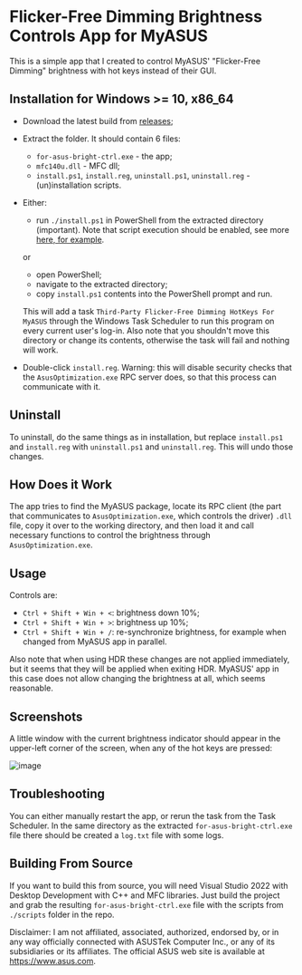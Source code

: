 # Flicker-Free Dimming Brightness Controls App for MyASUS
This is a simple app that I created to control MyASUS' "Flicker-Free Dimming" brightness with hot keys instead of their GUI.

## Installation for Windows >= 10, x86_64
- Download the latest build from [releases](https://github.com/NH5pml30/for-asus-bright-ctrl/releases);
- Extract the folder. It should contain 6 files:
  - `for-asus-bright-ctrl.exe` - the app;
  - `mfc140u.dll` - MFC dll;
  - `install.ps1`, `install.reg`, `uninstall.ps1`, `uninstall.reg` - (un)installation scripts.
- Either:
  - run `./install.ps1` in PowerShell from the extracted directory (important). Note that script execution should be enabled, see more [here, for example](https://superuser.com/questions/106360/how-to-enable-execution-of-powershell-scripts).

  or
  - open PowerShell;
  - navigate to the extracted directory;
  - copy `install.ps1` contents into the PowerShell prompt and run.

  This will add a task `Third-Party Flicker-Free Dimming HotKeys For MyASUS` through the Windows Task Scheduler to run this program on every current user's log-in. Also note that you shouldn't move this directory or change its contents, otherwise the task will fail and nothing will work.
- Double-click `install.reg`. Warning: this will disable security checks that the `AsusOptimization.exe` RPC server does, so that this process can communicate with it.

## Uninstall
To uninstall, do the same things as in installation, but replace `install.ps1` and `install.reg` with `uninstall.ps1` and `uninstall.reg`. This will undo those changes.

## How Does it Work
The app tries to find the MyASUS package, locate its RPC client (the part that communicates to `AsusOptimization.exe`, which controls the driver) `.dll` file, copy it over to the working directory, and then load it and call necessary functions to control the brightness through `AsusOptimization.exe`.

## Usage
Controls are:
- `Ctrl + Shift + Win + <`: brightness down 10%;
- `Ctrl + Shift + Win + >`: brightness up 10%;
- `Ctrl + Shift + Win + /`: re-synchronize brightness, for example when changed from MyASUS app in parallel.

Also note that when using HDR these changes are not applied immediately, but it seems that they will be applied when exiting HDR. MyASUS' app in this case does not allow changing the brightness at all, which seems reasonable.

## Screenshots
A little window with the current brightness indicator should appear in the upper-left corner of the screen, when any of the hot keys are pressed:

![image](https://github.com/NH5pml30/for-asus-bright-ctrl/assets/39946761/70fc0cd9-c5c8-4dcb-bac8-01fcca26bbd6)

## Troubleshooting
You can either manually restart the app, or rerun the task from the Task Scheduler. In the same directory as the extracted `for-asus-bright-ctrl.exe` file there should be created a `log.txt` file with some logs.

## Building From Source
If you want to build this from source, you will need Visual Studio 2022 with Desktop Development with C++ and MFC libraries. Just build the project and grab the resulting `for-asus-bright-ctrl.exe` file with the scripts from `./scripts` folder in the repo.

Disclaimer: I am not affiliated, associated, authorized, endorsed by, or in any way officially connected with ASUSTek Computer Inc., or any of its subsidiaries or its affiliates. The official ASUS web site is available at https://www.asus.com.
